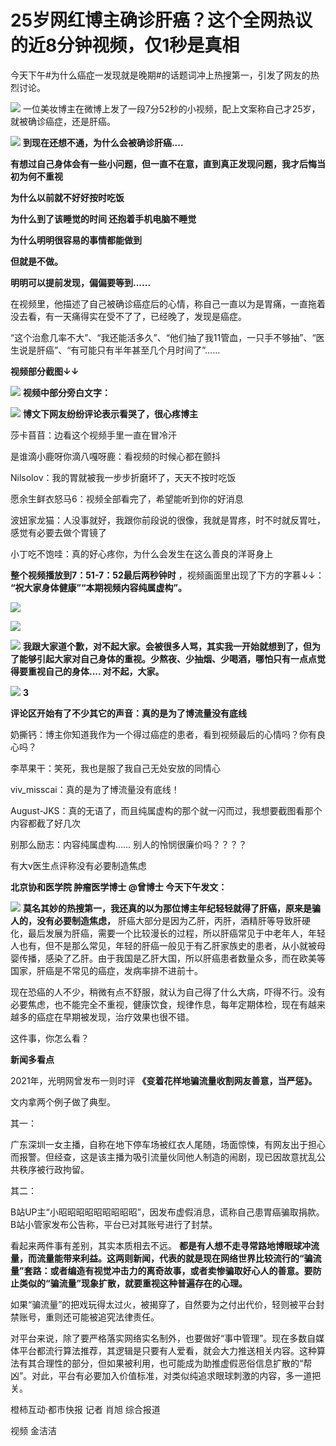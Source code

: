 # 25岁网红博主确诊肝癌？这个全网热议的近8分钟视频，仅1秒是真相

今天下午#为什么癌症一发现就是晚期#的话题词冲上热搜第一，引发了网友的热烈讨论。

![](https://inews.gtimg.com/news_bt/ORp1PQxgnBqfoa3mNj72Hb0gEV03TzSKrCpiea3Q-dqhsAA/1000)
一位美妆博主在微博上发了一段7分52秒的小视频，配上文案称自己才25岁，就被确诊癌症，还是肝癌。

![](https://inews.gtimg.com/news_bt/O0BuUp3Yd6euhr6N8U3QpKXcUNglD5IsR0Vj2EWTLhaCgAA/1000)
**到现在还想不通，为什么会被确诊肝癌....**

**有想过自己身体会有一些小问题，但一直不在意，直到真正发现问题，我才后悔当初为何不重视**

**为什么以前就不好好按时吃饭**

**为什么到了该睡觉的时间 还抱着手机电脑不睡觉**

**为什么明明很容易的事情都能做到**

**但就是不做。**

**明明可以提前发现，偏偏要等到......**

在视频里，他描述了自己被确诊癌症后的心情，称自己一直以为是胃痛，一直拖着没去看，有一天痛得实在受不了了，已经晚了，发现是癌症。

“这个治愈几率不大”、“我还能活多久”、“他们抽了我11管血，一只手不够抽”、“医生说是肝癌”、“有可能只有半年甚至几个月时间了”……

**视频部分截图↓↓**

![](https://inews.gtimg.com/news_bt/OcZTv9PMFg4arVAqwtd7WilMyYe9_VZORaQk_3Ei--Nb0AA/0)
**视频中部分旁白文字：**

![](https://inews.gtimg.com/news_bt/OOw5qJG-gbnGcg51L8rdH6JxbjY5BMeho-HCoahL1MDCAAA/1000)
**博文下网友纷纷评论表示看哭了，很心疼博主**

莎卡苜苜：边看这个视频手里一直在冒冷汗

是谁滴小鹿呀你滴八嘎呀鹿：看视频的时候心都在颤抖

Nilsolov：我的胃就被我一步步折磨坏了，天天不按时吃饭

愿余生鲜衣怒马6：视频全部看完了，希望能听到你的好消息

波妞家龙猫：人没事就好，我跟你前段说的很像，我就是胃疼，时不时就反胃吐，感觉有必要去做个胃镜了

小丁吃不饱哇：真的好心疼你，为什么会发生在这么善良的洋哥身上

**整个视频播放到7：51-7：52最后两秒钟时** ，视频画面里出现了下方的字慕↓↓： **“祝大家身体健康”“本期视频内容纯属虚构”。**

![](https://inews.gtimg.com/news_bt/O9eAOmNZHzO_uga1LD3XdLK7dQp52UR79BsxW2wV7LuB4AA/1000)

![](https://inews.gtimg.com/news_bt/OSzadb2fcOisIS2rjlSAW85-X_1V0EOiXrlHyV_gBDicIAA/1000)

![](https://inews.gtimg.com/news_bt/OMd6CGMtf0aWJVXKMTOffvqPz9njtsiq_RDVAbY9IgCfMAA/1000)
**我跟大家道个歉，对不起大家。会被很多人骂，其实我一开始就想到了，但为了能够引起大家对自己身体的重视。少熬夜、少抽烟、少喝酒，哪怕只有一点点觉得要重视自己的身体....
对不起，大家。**

![](https://inews.gtimg.com/news_bt/Ofc_AqncyrTNyFOBShi2Lil4kRzL8QonZ3buU2YMxvZLUAA/1000)
**3**

**评论区开始有了不少其它的声音：真的是为了博流量没有底线**

奶撕钙：博主你知道我作为一个得过癌症的患者，看到视频最后的心情吗？你有良心吗？

李苹果干：笑死，我也是服了我自己无处安放的同情心

viv_misscai：真的是为了博流量没有底线！

August-JKS：真的无语了，而且纯属虚构的那个就一闪而过，我想要截图看那个内容都截了好几次

别那么励志：内容纯属虚构…… 别人的怜悯很廉价吗？？？？

有大v医生点评称没有必要制造焦虑

**北京协和医学院 肿瘤医学博士 @曾博士 今天下午发文：**

![](https://inews.gtimg.com/news_bt/Osy9HdEAFOkO3gXQ6kW07FywSNV66JZYFofJjHs_dcnQ8AA/1000)
**莫名其妙的热搜第一，我还真的以为那位博主年纪轻轻就得了肝癌，原来是骗人的，没有必要制造焦虑，**
肝癌大部分是因为乙肝，丙肝，酒精肝等导致肝硬化，最后发展为肝癌，需要一个比较漫长的过程，所以肝癌常见于中老年人，年轻人也有，但不是那么常见，年轻的肝癌一般见于有乙肝家族史的患者，从小就被母婴传播，感染了乙肝。由于我国是乙肝大国，所以肝癌患者数量众多，而在欧美等国家，肝癌是不常见的癌症，发病率排不进前十。

现在恐癌的人不少，稍微有点不舒服，就认为自己得了什么大病，吓得不行。没有必要焦虑，也不能完全不重视，健康饮食，规律作息，每年定期体检，现在有越来越多的癌症在早期被发现，治疗效果也很不错。

这件事，你怎么看？

**新闻多看点**

2021年，光明网曾发布一则时评 **《变着花样地骗流量收割网友善意，当严惩》。**

文内拿两个例子做了典型。

其一：

广东深圳一女主播，自称在地下停车场被红衣人尾随，场面惊悚，有网友出于担心而报警。但经查，这是该主播为吸引流量伙同他人制造的闹剧，现已因故意扰乱公共秩序被行政拘留。

其二：

B站UP主“小昭昭昭昭昭昭昭昭昭”，因发布虚假消息，谎称自己患胃癌骗取捐款。B站小管家发布公告称，平台已对其账号进行了封禁。

看起来两件事有差别，其实本质相去不远。
**都是有人想不走寻常路地博眼球冲流量，而流量能带来利益。这两则新闻，代表的就是现在网络世界比较流行的“骗流量”套路：或者编造有视觉冲击力的离奇故事，或者卖惨骗取好心人的善意。要防止类似的“骗流量”现象扩散，就要重视这种普遍存在的心理。**

如果“骗流量”的把戏玩得太过火，被揭穿了，自然要为之付出代价，轻则被平台封禁账号，重则还可能被追究法律责任。

对平台来说，除了要严格落实网络实名制外，也要做好“事中管理”。现在多数自媒体平台都流行算法推荐，其逻辑是只要有人爱看，就会大力推送相关内容。这种算法有其合理性的部分，但如果被利用，也可能成为助推虚假恶俗信息扩散的“帮凶”。对此，平台有必要加入价值标准，对类似纯追求眼球刺激的内容，多一道把关。

橙柿互动·都市快报 记者 肖旭 综合报道

视频 金洁洁

